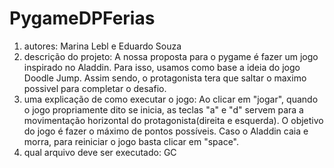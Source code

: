 # PygameDPFerias
1. autores: Marina Lebl e Eduardo Souza
2. descrição do projeto: A nossa proposta para o pygame é fazer um jogo inspirado no Aladdin. Para isso, usamos como base a ideia do jogo Doodle Jump. Assim sendo, o protagonista tera que saltar o maximo possivel para completar o desafio.
3. uma explicação de como executar o jogo: Ao clicar em "jogar", quando o jogo propriamente dito se inicia, as teclas "a" e "d" servem para a movimentação horizontal do protagonista(direita e esquerda). O objetivo do jogo é fazer o máximo de pontos possíveis. Caso o Aladdin caia e morra, para reiniciar o jogo basta clicar em "space". 
4. qual arquivo deve ser executado: GC